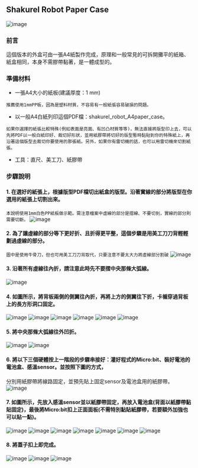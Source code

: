 ## Shakurel Robot Paper Case
![image](https://github.com/clab-cetm/DIY-Thermometer-Using-Microbit/blob/master/case-design/shakurel%20robot/photos/IMG_20200331_155836.jpg?raw=true)
### 前言
這個版本的外盒可由一張A4紙製作完成，原理和一般常見的可拆開攤平的紙箱、紙盒相同，本身不需膠帶黏著，是一體成型的。
### 準備材料 
* 一張A4大小的紙板(建議厚度：1 mm)

```
推薦使用1mmPP板，因為是塑料材質，不容易有一般紙張容易破損的問題。
```

* 以一般A4白紙列印這個PDF檔：shakurel_robot_A4paper_case。

```
如果你選擇的紙張比較特殊(例如表面是亮面、有凹凸材質等等)，無法直接將版型印上去，可以先將PDF以一般白紙印好、裁切好形狀，並用紙膠帶將切好的版型暫時黏貼到你的特殊紙上，再沿著這個版型去裁切你要使用的那張紙。另外，如果你有雷切機的話，也可以用雷切機來切割紙張。
```
* 工具：直尺、美工刀、紙膠帶
### 步驟說明
#### 1. 在選好的紙張上，根據版型PDF檔切出紙盒的版型。沿著實線的部分將版型在你選用的紙張上切割出來。
```本說明使用1mm白色PP紙板做示範。需注意檔案中虛線的部分是摺線、不要切到，實線的部分則需要切斷。```
![image](https://github.com/clab-cetm/DIY-Thermometer-Using-Microbit/blob/master/case-design/shakurel%20robot/photos/IMG_20200331_150741.jpg?raw=true)

#### 2. 為了讓虛線的部分等下更好折、且折得更平整，這個步驟是用美工刀刀背輕輕劃過虛線的部分。
```圖中是使用牛骨刀，但也可用美工刀刀背取代，只要注意不要太大力將虛線部分割破```
![image](https://github.com/clab-cetm/DIY-Thermometer-Using-Microbit/blob/master/case-design/shakurel%20robot/photos/IMG_20200331_151300.jpg?raw=true)

#### 3. 沿著所有虛線往內折，請注意此時先不要摺中央那條大弧線。
![image](https://github.com/clab-cetm/DIY-Thermometer-Using-Microbit/blob/master/case-design/shakurel%20robot/photos/IMG_20200331_151905.jpg?raw=true)

#### 4. 如圖所示，將背板兩側的側翼往內折，再將上方的側翼往下折，卡楯穿過背板上的長方形洞口固定。
![image](https://github.com/clab-cetm/DIY-Thermometer-Using-Microbit/blob/master/case-design/shakurel%20robot/photos/IMG_20200331_153425.jpg?raw=true)
![image](https://github.com/clab-cetm/DIY-Thermometer-Using-Microbit/blob/master/case-design/shakurel%20robot/photos/IMG_20200331_153500.jpg?raw=true)
![image](https://github.com/clab-cetm/DIY-Thermometer-Using-Microbit/blob/master/case-design/shakurel%20robot/photos/IMG_20200331_153517.jpg?raw=true)
![image](https://github.com/clab-cetm/DIY-Thermometer-Using-Microbit/blob/master/case-design/shakurel%20robot/photos/IMG_20200331_153538.jpg?raw=true)
![image](https://github.com/clab-cetm/DIY-Thermometer-Using-Microbit/blob/master/case-design/shakurel%20robot/photos/IMG_20200331_153559.jpg?raw=true)
![image](https://github.com/clab-cetm/DIY-Thermometer-Using-Microbit/blob/master/case-design/shakurel%20robot/photos/IMG_20200331_153637.jpg?raw=true)

#### 5. 將中央那條大弧線往外凹折。
![image](https://github.com/clab-cetm/DIY-Thermometer-Using-Microbit/blob/master/case-design/shakurel%20robot/photos/IMG_20200331_153701.jpg?raw=true)
![image](https://github.com/clab-cetm/DIY-Thermometer-Using-Microbit/blob/master/case-design/shakurel%20robot/photos/IMG_20200331_153742.jpg?raw=true)

#### 6. 將以下三個硬體按上一階段的步驟串接好：灌好程式的Micro:bit、裝好電池的電池盒、感溫sensor。並按照下圖的方式，
分別用紙膠帶將線路固定，並預先貼上固定sensor及電池盒用的紙膠帶。
![image](https://github.com/clab-cetm/DIY-Thermometer-Using-Microbit/blob/master/case-design/shakurel%20robot/photos/IMG_20200331_152644.jpg?raw=true)

#### 7. 如圖所示，先放入感溫sensor並以紙膠帶固定，再放入電池盒(背面以紙膠帶黏貼固定)，最後將Micro:bit扣上正面面板(不需特別黏貼紙膠帶，若要額外加強也可以貼一點)。
![image](https://github.com/clab-cetm/DIY-Thermometer-Using-Microbit/blob/master/case-design/shakurel%20robot/photos/IMG_20200331_153955.jpg?raw=true)
![image](https://github.com/clab-cetm/DIY-Thermometer-Using-Microbit/blob/master/case-design/shakurel%20robot/photos/IMG_20200331_154004.jpg?raw=true)
![image](https://github.com/clab-cetm/DIY-Thermometer-Using-Microbit/blob/master/case-design/shakurel%20robot/photos/IMG_20200331_154116.jpg?raw=true)
![image](https://github.com/clab-cetm/DIY-Thermometer-Using-Microbit/blob/master/case-design/shakurel%20robot/photos/IMG_20200331_154130.jpg?raw=true)
![image](https://github.com/clab-cetm/DIY-Thermometer-Using-Microbit/blob/master/case-design/shakurel%20robot/photos/IMG_20200331_154200.jpg?raw=true)
![image](https://github.com/clab-cetm/DIY-Thermometer-Using-Microbit/blob/master/case-design/shakurel%20robot/photos/IMG_20200331_154215.jpg?raw=true)
![image](https://github.com/clab-cetm/DIY-Thermometer-Using-Microbit/blob/master/case-design/shakurel%20robot/photos/IMG_20200331_154256.jpg?raw=true)

#### 8. 將蓋子扣上即完成。
![image](https://github.com/clab-cetm/DIY-Thermometer-Using-Microbit/blob/master/case-design/shakurel%20robot/photos/IMG_20200331_154317.jpg?raw=true)
![image](https://github.com/clab-cetm/DIY-Thermometer-Using-Microbit/blob/master/case-design/shakurel%20robot/photos/IMG_20200331_154325.jpg?raw=true)
![image](https://github.com/clab-cetm/DIY-Thermometer-Using-Microbit/blob/master/case-design/shakurel%20robot/photos/IMG_20200331_154537.jpg?raw=true)
